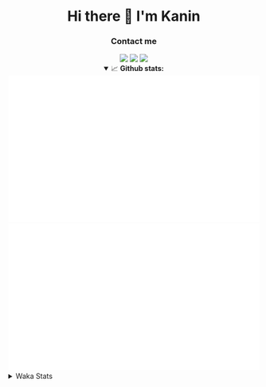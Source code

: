 <div align="center">
 <h1>Hi there 👋 I'm Kanin</h1>
 <h3>Contact me</h3>
 <a href="mailto:im@kanin.dev"><img src="https://img.shields.io/badge/gmail-%23D14836.svg?&style=for-the-badge&logo=gmail&logoColor=white"/></a>
 <a href="https://twitter.com/KaninDev"><img src="https://img.shields.io/badge/twitter-%231DA1F2.svg?&style=for-the-badge&logo=twitter&logoColor=white"/></a>
 <a href="https://www.linkedin.com/in/KaninDev"><img src="https://img.shields.io/badge/linkedin-%230077B5.svg?&style=for-the-badge&logo=linkedin&logoColor=white"/></a>
<details open>
  <summary>📈 <b>Github stats:</b></summary>
  <img src="https://github.com/Kanin/Kanin/blob/master/scripts/GitHubStats/generated/overview.svg"/>
  <img src="https://github.com/Kanin/Kanin/blob/master/scripts/GitHubStats/generated/languages.svg"/>
</details>
</div>

<details>
 <summary>Waka Stats</summary>

<!--START_SECTION:waka-->
![Code Time](http://img.shields.io/badge/Code%20Time-1%2C861%20hrs-blue)

![Profile Views](http://img.shields.io/badge/Profile%20Views-6-blue)

![Lines of code](https://img.shields.io/badge/From%20Hello%20World%20I%27ve%20Written-20%20Thousand%20lines%20of%20code-blue)

**🐱 My GitHub Data** 

> 🏆 243 Contributions in the Year 2022
 > 
> 📦 86.9 kB Used in GitHub's Storage 
 > 
> 🚫 Not Opted to Hire
 > 
> 📜 14 Public Repositories 
 > 
> 🔑 9 Private Repositories  
 > 
**I'm a Night 🦉** 

```text
🌞 Morning    94 commits     ████░░░░░░░░░░░░░░░░░░░░░   16.04% 
🌆 Daytime    160 commits    ██████░░░░░░░░░░░░░░░░░░░   27.3% 
🌃 Evening    203 commits    ████████░░░░░░░░░░░░░░░░░   34.64% 
🌙 Night      129 commits    █████░░░░░░░░░░░░░░░░░░░░   22.01%

```
📅 **I'm Most Productive on Sunday** 

```text
Monday       89 commits     ███░░░░░░░░░░░░░░░░░░░░░░   15.19% 
Tuesday      61 commits     ██░░░░░░░░░░░░░░░░░░░░░░░   10.41% 
Wednesday    83 commits     ███░░░░░░░░░░░░░░░░░░░░░░   14.16% 
Thursday     92 commits     ████░░░░░░░░░░░░░░░░░░░░░   15.7% 
Friday       62 commits     ██░░░░░░░░░░░░░░░░░░░░░░░   10.58% 
Saturday     95 commits     ████░░░░░░░░░░░░░░░░░░░░░   16.21% 
Sunday       104 commits    ████░░░░░░░░░░░░░░░░░░░░░   17.75%

```


📊 **This Week I Spent My Time On** 

```text
⌚︎ Time Zone: America/New_York

💬 Programming Languages: 
Python                   15 mins             ██████████████████████░░░   89.65% 
JavaScript               1 min               ██░░░░░░░░░░░░░░░░░░░░░░░   10.35% 
HTML                     0 secs              ░░░░░░░░░░░░░░░░░░░░░░░░░   0.0%

🔥 Editors: 
PyCharm                  17 mins             █████████████████████████   100.0%

🐱‍💻 Projects: 
Role-Shop                17 mins             █████████████████████████   100.0%

💻 Operating System: 
Linux                    17 mins             █████████████████████████   100.0%

```

**I Mostly Code in Python** 

```text
Python                   23 repos            ███████████████████░░░░░░   76.67% 
JavaScript               3 repos             ██░░░░░░░░░░░░░░░░░░░░░░░   10.0% 
Java                     2 repos             █░░░░░░░░░░░░░░░░░░░░░░░░   6.67% 
Kotlin                   1 repo              ░░░░░░░░░░░░░░░░░░░░░░░░░   3.33% 
HTML                     1 repo              ░░░░░░░░░░░░░░░░░░░░░░░░░   3.33%

```


**Timeline**

![Chart not found](https://raw.githubusercontent.com/Kanin/Kanin/master/charts/bar_graph.png) 


 Last Updated on 22/04/2022 22:38:40 UTC
<!--END_SECTION:waka-->
</details>

